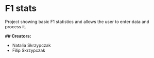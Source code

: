 # F1 stats
Project showing basic F1 statistics and allows the user to enter data and process it.

**## Creators:**
- Natalia Skrzypczak
- Filip Skrzypczak
